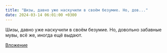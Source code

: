 ```yaml
---
title: "Шизы, давно уже наскучили в своём безумие. Но, дов..."
date: 2024-03-14 06:01:00 +0300
---
```


Шизы, давно уже наскучили в своём безумие. Но, довольно забавные мувы, всё же, иногда ещё выдают.

[Вложение](/assets/vk_photos/2/ufYufd0iIbI.jpg)
